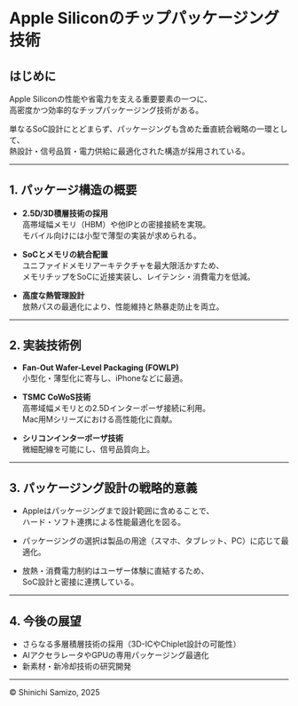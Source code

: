 # Apple Siliconのチップパッケージング技術

## はじめに

Apple Siliconの性能や省電力を支える重要要素の一つに、  
高密度かつ効率的なチップパッケージング技術がある。  

単なるSoC設計にとどまらず、パッケージングも含めた垂直統合戦略の一環として、  
熱設計・信号品質・電力供給に最適化された構造が採用されている。

---

## 1. パッケージ構造の概要

- **2.5D/3D積層技術の採用**  
  高帯域幅メモリ（HBM）や他IPとの密接接続を実現。  
  モバイル向けには小型で薄型の実装が求められる。

- **SoCとメモリの統合配置**  
  ユニファイドメモリアーキテクチャを最大限活かすため、  
  メモリチップをSoCに近接実装し、レイテンシ・消費電力を低減。

- **高度な熱管理設計**  
  放熱パスの最適化により、性能維持と熱暴走防止を両立。

---

## 2. 実装技術例

- **Fan-Out Wafer-Level Packaging (FOWLP)**  
  小型化・薄型化に寄与し、iPhoneなどに最適。

- **TSMC CoWoS技術**  
  高帯域幅メモリとの2.5Dインターポーザ接続に利用。  
  Mac用Mシリーズにおける高性能化に貢献。

- **シリコンインターポーザ技術**  
  微細配線を可能にし、信号品質向上。

---

## 3. パッケージング設計の戦略的意義

- Appleはパッケージングまで設計範囲に含めることで、  
  ハード・ソフト連携による性能最適化を図る。

- パッケージングの選択は製品の用途（スマホ、タブレット、PC）に応じて最適化。

- 放熱・消費電力制約はユーザー体験に直結するため、  
  SoC設計と密接に連携している。

---

## 4. 今後の展望

- さらなる多層積層技術の採用（3D-ICやChiplet設計の可能性）  
- AIアクセラレータやGPUの専用パッケージング最適化  
- 新素材・新冷却技術の研究開発

---

© Shinichi Samizo, 2025
